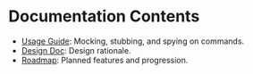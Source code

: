 # Documentation Contents

- [Usage Guide](./usage-guide.md): Mocking, stubbing, and spying on commands.
- [Design Doc](./python-native-command-mocking-design.md): Design rationale.
- [Roadmap](./cmd-mox-roadmap.md): Planned features and progression.
